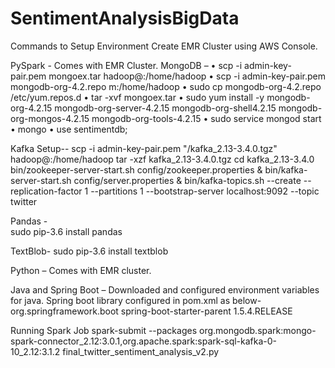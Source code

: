 # SentimentAnalysisBigData

Commands to Setup Environment
Create EMR Cluster using AWS Console.
 
PySpark - Comes with EMR Cluster.
MongoDB –
•	scp -i admin-key-pair.pem mongoex.tar hadoop@<Public DNS of Node>:/home/hadoop
•	scp -i admin-key-pair.pem mongodb-org-4.2.repo <Public DNS of Node>m:/home/hadoop
•	sudo cp	mongodb-org-4.2.repo /etc/yum.repos.d
•	tar	-xvf mongoex.tar
•	sudo yum install -y	mongodb-org-4.2.15 mongodb-org-server-4.2.15 mongodb-org-shell4.2.15 mongodb-org-mongos-4.2.15 mongodb-org-tools-4.2.15 
•	sudo service mongod start
•	mongo
•	use sentimentdb;

Kafka Setup--
scp -i admin-key-pair.pem "<Local Path>/kafka_2.13-3.4.0.tgz" hadoop@<Public DNS of Node>:/home/hadoop
tar -xzf kafka_2.13-3.4.0.tgz
cd kafka_2.13-3.4.0
bin/zookeeper-server-start.sh config/zookeeper.properties &
bin/kafka-server-start.sh config/server.properties &
bin/kafka-topics.sh --create --replication-factor 1 --partitions 1 --bootstrap-server localhost:9092 --topic twitter

Pandas -  
sudo pip-3.6 install pandas

TextBlob-
sudo pip-3.6 install textblob

Python – Comes with EMR cluster.

Java and Spring Boot – 
Downloaded and configured environment variables for java. Spring boot library configured in pom.xml as below-
<groupId>org.springframework.boot</groupId>
<artifactId>spring-boot-starter-parent</artifactId>
<version>1.5.4.RELEASE</version>


Running Spark Job
spark-submit --packages org.mongodb.spark:mongo-spark-connector_2.12:3.0.1,org.apache.spark:spark-sql-kafka-0-10_2.12:3.1.2 final_twitter_sentiment_analysis_v2.py

 
